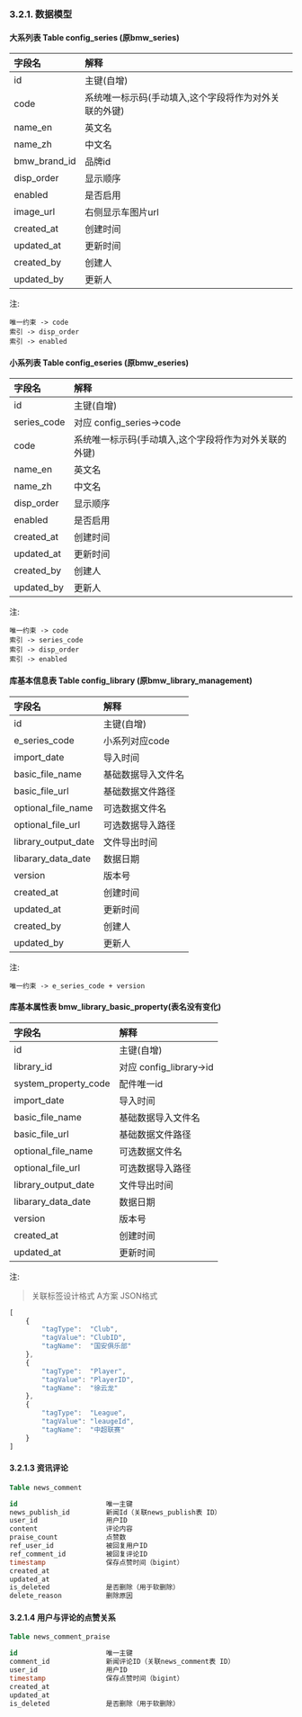 
### 3.2.1. 数据模型

####  大系列表  Table config_series (原bmw_series)


 字段名 | 解释 
 :-- | :-- 
id 						| 主键(自增)
code         			|	系统唯一标示码(手动填入,这个字段将作为对外关联的外键)
name_en       			|	英文名
name_zh    				|	中文名
bmw_brand_id     		|	品牌id
disp_order      		|	显示顺序
enabled         		|	是否启用
image_url         		|	右侧显示车图片url
created_at     			|	创建时间
updated_at     			|	更新时间
created_by     			|	创建人
updated_by     			|	更新人


注: 

```
唯一约束 -> code 
索引 -> disp_order
索引 -> enabled
```

####  小系列表  Table config_eseries (原bmw_eseries)


 字段名 | 解释 
 :-- | :-- 
id 						| 主键(自增)
series_code         	|	对应 config_series->code
code         			|	系统唯一标示码(手动填入,这个字段将作为对外关联的外键)
name_en       			|	英文名
name_zh    				|	中文名
disp_order      		|	显示顺序
enabled         		|	是否启用
created_at     			|	创建时间
updated_at     			|	更新时间
created_by     			|	创建人
updated_by     			|	更新人


注: 

```
唯一约束 -> code 
索引 -> series_code
索引 -> disp_order
索引 -> enabled
```

####  库基本信息表  Table config_library (原bmw_library_management)


 字段名 | 解释 
 :-- | :-- 
id 						| 主键(自增)
e_series_code       	|	小系列对应code
import_date    			|	导入时间
basic_file_name     	|	基础数据导入文件名
basic_file_url      	|	基础数据文件路径
optional_file_name  	|	可选数据文件名
optional_file_url   	|	可选数据导入路径
library_output_date     |	文件导出时间
libarary_data_date      |	数据日期
version         		|	版本号
created_at     			|	创建时间
updated_at     			|	更新时间
created_by     			|	创建人
updated_by     			|	更新人


注: 

```
唯一约束 -> e_series_code + version 

```




#### 库基本属性表 bmw_library_basic_property(表名没有变化)

 字段名 | 解释 
 :-- | :-- 
id 						| 主键(自增)
library_id         		|	对应 config_library->id
system_property_code    |	配件唯一id
import_date    			|	导入时间
basic_file_name     	|	基础数据导入文件名
basic_file_url      	|	基础数据文件路径
optional_file_name  	|	可选数据文件名
optional_file_url   	|	可选数据导入路径
library_output_date     |	文件导出时间
libarary_data_date      |	数据日期
version         		|	版本号
created_at     			|	创建时间
updated_at     			|	更新时间

注: 
> 关联标签设计格式 A方案 JSON格式
```JavaScript
[
	{
		"tagType":  "Club",
		"tagValue": "ClubID",
		"tagName":  "国安俱乐部"
	},
	{
		"tagType":  "Player",
		"tagValue": "PlayerID",
		"tagName":  "徐云龙"
	},
	{
		"tagType":  "League",
		"tagValue": "leaugeId",
		"tagName":  "中超联赛"
	}
]
```

#### 3.2.1.3 资讯评论
```SQL
Table news_comment		

id 						唯一主键
news_publish_id 		新闻Id（关联news_publish表 ID）
user_id 				用户ID
content					评论内容
praise_count			点赞数
ref_user_id				被回复用户ID
ref_comment_id			被回复评论ID
timestamp				保存点赞时间（bigint）
created_at
updated_at								
is_deleted				是否删除（用于软删除）
delete_reason			删除原因
```

#### 3.2.1.4  用户与评论的点赞关系
```SQL
Table news_comment_praise

id 						唯一主键
comment_id 				新闻评论ID（关联news_comment表 ID）
user_id 				用户ID
timestamp				保存点赞时间（bigint）
created_at
updated_at
is_deleted				是否删除（用于软删除）
```

